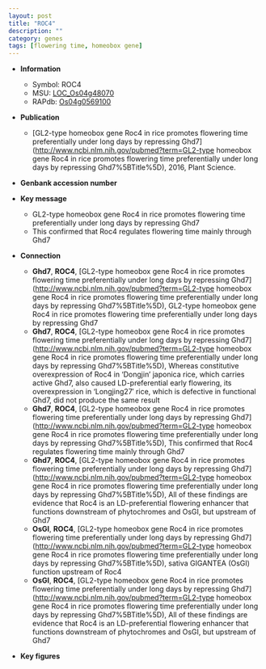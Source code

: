 ```yaml
---
layout: post
title: "ROC4"
description: ""
category: genes
tags: [flowering time, homeobox gene]
---
```


* **Information**  
    + Symbol: ROC4  
    + MSU: [LOC_Os04g48070](http://rice.plantbiology.msu.edu/cgi-bin/ORF_infopage.cgi?orf=LOC_Os04g48070)  
    + RAPdb: [Os04g0569100](http://rapdb.dna.affrc.go.jp/viewer/gbrowse_details/irgsp1?name=Os04g0569100)  

* **Publication**  
    + [GL2-type homeobox gene Roc4 in rice promotes flowering time preferentially under long days by repressing Ghd7](http://www.ncbi.nlm.nih.gov/pubmed?term=GL2-type homeobox gene Roc4 in rice promotes flowering time preferentially under long days by repressing Ghd7%5BTitle%5D), 2016, Plant Science.

* **Genbank accession number**  

* **Key message**  
    + GL2-type homeobox gene Roc4 in rice promotes flowering time preferentially under long days by repressing Ghd7
    + This confirmed that Roc4 regulates flowering time mainly through Ghd7

* **Connection**  
    + __Ghd7__, __ROC4__, [GL2-type homeobox gene Roc4 in rice promotes flowering time preferentially under long days by repressing Ghd7](http://www.ncbi.nlm.nih.gov/pubmed?term=GL2-type homeobox gene Roc4 in rice promotes flowering time preferentially under long days by repressing Ghd7%5BTitle%5D), GL2-type homeobox gene Roc4 in rice promotes flowering time preferentially under long days by repressing Ghd7
    + __Ghd7__, __ROC4__, [GL2-type homeobox gene Roc4 in rice promotes flowering time preferentially under long days by repressing Ghd7](http://www.ncbi.nlm.nih.gov/pubmed?term=GL2-type homeobox gene Roc4 in rice promotes flowering time preferentially under long days by repressing Ghd7%5BTitle%5D),  Whereas constitutive overexpression of Roc4 in ‘Dongjin’ japonica rice, which carries active Ghd7, also caused LD-preferential early flowering, its overexpression in ‘Longjing27′ rice, which is defective in functional Ghd7, did not produce the same result
    + __Ghd7__, __ROC4__, [GL2-type homeobox gene Roc4 in rice promotes flowering time preferentially under long days by repressing Ghd7](http://www.ncbi.nlm.nih.gov/pubmed?term=GL2-type homeobox gene Roc4 in rice promotes flowering time preferentially under long days by repressing Ghd7%5BTitle%5D),  This confirmed that Roc4 regulates flowering time mainly through Ghd7
    + __Ghd7__, __ROC4__, [GL2-type homeobox gene Roc4 in rice promotes flowering time preferentially under long days by repressing Ghd7](http://www.ncbi.nlm.nih.gov/pubmed?term=GL2-type homeobox gene Roc4 in rice promotes flowering time preferentially under long days by repressing Ghd7%5BTitle%5D),  All of these findings are evidence that Roc4 is an LD-preferential flowering enhancer that functions downstream of phytochromes and OsGI, but upstream of Ghd7
    + __OsGI__, __ROC4__, [GL2-type homeobox gene Roc4 in rice promotes flowering time preferentially under long days by repressing Ghd7](http://www.ncbi.nlm.nih.gov/pubmed?term=GL2-type homeobox gene Roc4 in rice promotes flowering time preferentially under long days by repressing Ghd7%5BTitle%5D),  sativa GIGANTEA (OsGI) function upstream of Roc4
    + __OsGI__, __ROC4__, [GL2-type homeobox gene Roc4 in rice promotes flowering time preferentially under long days by repressing Ghd7](http://www.ncbi.nlm.nih.gov/pubmed?term=GL2-type homeobox gene Roc4 in rice promotes flowering time preferentially under long days by repressing Ghd7%5BTitle%5D),  All of these findings are evidence that Roc4 is an LD-preferential flowering enhancer that functions downstream of phytochromes and OsGI, but upstream of Ghd7

* **Key figures**  


